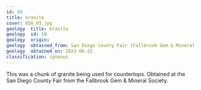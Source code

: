 ```yaml
---
id: 50 
title: Granite
cover: 050_03.jpg
geology  title: Granite
geology  id: 50
geology  origin: 
geology  obtained_from: San Diego County Fair (Fallbrook Gem & Mineral Society)
geology  obtained_on: 2023-06-22
classification: igneous
---
```


This was a chunk of granite being used for countertops. Obtained at the San Diego County Fair from the Fallbrook Gem & Mineral Society.
